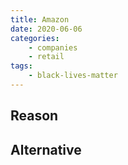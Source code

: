 ```yaml
---
title: Amazon
date: 2020-06-06
categories:
    - companies
    - retail
tags:
    - black-lives-matter
---
```


## Reason


## Alternative

